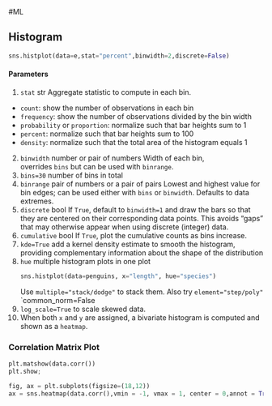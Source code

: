 #ML 

## Histogram
```python
sns.histplot(data=e,stat="percent",binwidth=2,discrete=False)
```
#### Parameters
1. `stat` str Aggregate statistic to compute in each bin.
-   `count`: show the number of observations in each bin
-   `frequency`: show the number of observations divided by the bin width
-   `probability` or `proportion`: normalize such that bar heights sum to 1
-   `percent`: normalize such that bar heights sum to 100
-   `density`: normalize such that the total area of the histogram equals 1
2. `binwidth` number or pair of numbers
Width of each bin, overrides `bins` but can be used with `binrange`.
1. `bins=30` number of bins in total
2. `binrange` pair of numbers or a pair of pairs
Lowest and highest value for bin edges; can be used either with `bins` or `binwidth`. Defaults to data extremes.
5. `discrete` bool
If `True`, default to `binwidth=1` and draw the bars so that they are centered on their corresponding data points. This avoids “gaps” that may otherwise appear when using discrete (integer) data.
6. `cumulative` bool
If `True`, plot the cumulative counts as bins increase.
1. `kde=True` add a kernel density estimate to smooth the histogram, providing complementary information about the shape of the distribution
2. `hue` multiple histogram plots in one plot
	```python
	sns.histplot(data=penguins, x="length", hue="species")
	```
	Use `multiple="stack/dodge"` to stack them. Also try `element="step/poly"` `common_norm=False
3. `log_scale=True` to scale skewed data.
4. When both `x` and `y` are assigned, a bivariate histogram is computed and shown as a `heatmap`.

### Correlation Matrix Plot
```py
plt.matshow(data.corr())
plt.show;
```

```py
fig, ax = plt.subplots(figsize=(18,12))
ax = sns.heatmap(data.corr(),vmin = -1, vmax = 1, center = 0,annot = True, cmap='BrBG')
```